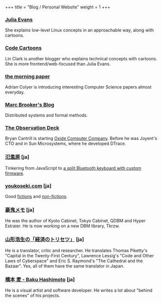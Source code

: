 +++
title = "Blog / Personal Website"
weight = 1
+++

### [Julia Evans](https://jvns.ca/)

She explains low-level Linux concepts in an approachable way, along with cartoons.

### [Code Cartoons](https://code-cartoons.com/)

Lin Clark is another blogger who explains technical concepts with cartoons. She is more frontend/web-focused than Julia Evans.

### [the morning paper](https://blog.acolyer.org/)

Adrian Colyer is introducing interesting Computer Science papers almost everyday.

### [Marc Brooker's Blog](https://brooker.co.za/blog/)

Distributed systems and formal methods.

### [The Observation Deck](http://dtrace.org/blogs/bmc/)

Bryan Cantrill is starting [Oxide Computer Company](https://oxide.computer/). Before he was Joyent's CTO and in Sun Microsystems, where he developed DTrace.

### [氾濫原](https://lowreal.net/) [ja]

Tinkering from JavaScript to [a split Bluetooth keyboard with custom firmware](https://lowreal.net/2016/08/30/2).

### [youkoseki.com](https://youkoseki.com/) [ja]

Good [fictions](https://youkoseki.com/text/) and [non-fictions](https://youkoseki.com/f/).

### [豪鬼メモ](https://mikio.hatenablog.com/) [ja]

He was the author of Kyoto Cabinet, Tokyo Cabinet, QDBM and Hyper Estraier. He is now working on a new DBM library, Tkrzw.

### [山形浩生の「経済のトリセツ」](https://cruel.hatenablog.com/) [ja]

He is a translator, critic and researcher. He translates Thomas Piketty's "Capital in the Twenty-First Century", Lawrence Lessig's "Code and Other Laws of Cyberspace" and Eric S. Raymond's "The Cathedral and the Bazaar". Yes, all of them have the same translator in Japan.

### [橋本 麦 - Baku Hashimoto](https://baku89.com/) [ja]

He is a visual artist and software developer. He writes a lot about "behind the scenes" of his projects.
